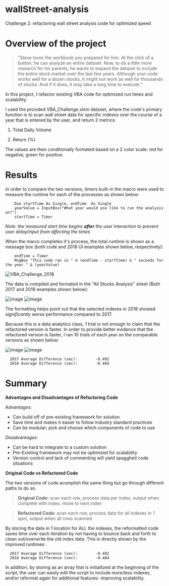 # wallStreet-analysis
Challenge 2: refactoring wall street analysis code for optimized speed

# Overview of the project

>"Steve loves the workbook you prepared for him. At the click of a button, he can analyze an entire dataset. Now, to do a little more research for his parents, he wants to expand the dataset to include the entire stock market over the last few years. Although your code works well for a dozen stocks, it might not work as well for thousands of stocks. And if it does, it may take a long time to execute."

In this project, I refactor existing VBA code for optimized run times and scalability.

I used the provided VBA_Challenge.xlxm dataset, where the code's primary function is to scan wall street data for specific indexes over the course of a year that is entered by the user, and return 2 metrics:

1. Total Daily Volume

2. Return (%)

The values are then conditionally formated based on a 2 color scale: red for negative, green for positive.

# Results

In order to compare the two versions, timers built-in the macro were used to measure the runtime for each of the processes as shown below:

```
    Dim startTime As Single, endTime  As Single
    yearValue = InputBox("What year would you like to run the analysis on?")
    startTime = Timer  
```

*Note: the measured start time begins **after** the user interaction to prevent user delay/input from affecting the times*

When the macro completes it's process, the total runtime is shown as a message box (both code and 2018 UI examples shown below, respectively):


```
    endTime = Timer
    MsgBox "This code ran in " & (endTime - startTime) & " seconds for the year " & (yearValue)
```
![VBA_Challenge_2018](https://user-images.githubusercontent.com/80546200/111920950-e9903380-8a5f-11eb-8a1f-dbd50c24299f.png)

The data is compiled and formated in the "All Stocks Analysis" sheet (Both 2017 and 2018 examples shown below):


![image](https://user-images.githubusercontent.com/80546200/111920968-12b0c400-8a60-11eb-8095-fda038f73c7c.png)
![image](https://user-images.githubusercontent.com/80546200/111921021-573c5f80-8a60-11eb-9eaf-ee75f2c61d7a.png)

The formatting helps point out that the selected indexes in 2018 showed *significantly worse* performance compared to 2017.

Because this is a data analytics class, 1 trial is not enough to claim that the refactored version is faster. In order to provide better evidence that the refactored version is faster, I ran 10 trials of each year on the comparable versions as shown below:

![image](https://user-images.githubusercontent.com/80546200/111921357-20ffdf80-8a62-11eb-9029-a08928591d88.png)
![image](https://user-images.githubusercontent.com/80546200/111921452-aa171680-8a62-11eb-90ec-2fbb299f514e.png)
```
  2017 Average Difference (sec):		-0.492
  2018 Average Difference (sec):		-0.484
```
# Summary

**Advantages and Disadvantages of Refactoring Code**

*Advantages:*
- Can build off of pre-existing framework for solution
- Save time and makes it easier to follow industry standard practices
- Can be modular; pick and choose which components of code to use

*Disadvantages:*
- Can be hard to integrate to a custom solution
- Pre-Existing framework may not be optimized for scalability
- Version control and lack of commenting will yield spaggheti code situations

**Original Code vs Refactored Code**

The two versions of code acomplish the same thing but go through different paths to do so.

>**Original Code:** scan each row, process data per index, output when complete with index, move to next index

>**Refactored Code:** scan each row, process data for all indexes in 1 spot, output when all rows scanned

By storing the data in 1 location for ALL the indexes, the reformatted code saves time over each iteration by not having to bounce back and forth to clean out/overwrite the old index data. This is directly shown by the improved runtimes:
```
  2017 Average Difference (sec):		-0.492
  2018 Average Difference (sec):		-0.484
```
In addition, by storing as an array that is initiallized at the beginning of the script, the user can easily edit the script to include more/less indexes, and/or reformat again for additional features- improving scalability.




